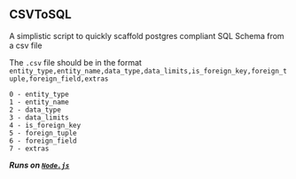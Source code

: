 ## CSVToSQL

A simplistic script to quickly scaffold postgres compliant SQL Schema from a csv file

The `.csv` file should be in the format `entity_type,entity_name,data_type,data_limits,is_foreign_key,foreign_tuple,foreign_field,extras`

     
    0 - entity_type
    1 - entity_name
    2 - data_type
    3 - data_limits
    4 - is_foreign_key
    5 - foreign_tuple
    6 - foreign_field
    7 - extras
    
***Runs on [`Node.js`](https://nodejs.org)***